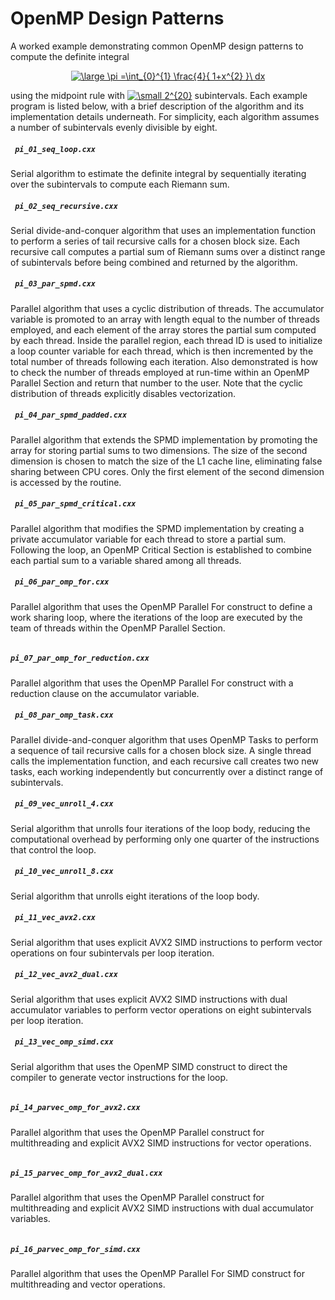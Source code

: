 # OpenMP Design Patterns

A worked example demonstrating common OpenMP design patterns to compute the definite integral

<p align="center">
<a href="https://www.codecogs.com/eqnedit.php?latex=\large&space;\pi&space;=\int_{0}^{1}&space;\frac{4}{&space;1&plus;x^{2}&space;}\&space;dx" target="_blank"><img src="https://latex.codecogs.com/gif.latex?\large&space;\pi&space;=\int_{0}^{1}&space;\frac{4}{&space;1&plus;x^{2}&space;}\&space;dx" title="\large \pi =\int_{0}^{1} \frac{4}{ 1+x^{2} }\ dx" /></a>
</p>

using the midpoint rule with <a href="https://www.codecogs.com/eqnedit.php?latex=\small&space;2^{20}" target="_blank"><img src="https://latex.codecogs.com/gif.latex?\small&space;2^{20}" title="\small 2^{20}" /></a> subintervals.  Each example program is listed below, with a brief description of the algorithm and its implementation details underneath.  For simplicity, each algorithm assumes a number of subintervals evenly divisible by eight.

##### <code> pi_01_seq_loop.cxx </code>
Serial algorithm to estimate the definite integral by sequentially iterating over the subintervals to compute each Riemann sum.

##### <code> pi_02_seq_recursive.cxx </code>
Serial divide-and-conquer algorithm that uses an implementation function to perform a series of tail recursive calls for a chosen block size.  Each recursive call computes a partial sum of Riemann sums over a distinct range of subintervals before being combined and returned by the algorithm.

##### <code> pi_03_par_spmd.cxx </code>
Parallel algorithm that uses a cyclic distribution of threads. The accumulator variable is promoted to an array with length equal to the number of threads employed, and each element of the array stores the partial sum computed by each thread.  Inside the parallel region, each thread ID is used to initialize a loop counter variable for each thread, which is then incremented by the total number of threads following each iteration.  Also demonstrated is how to check the number of threads employed at run-time within an OpenMP Parallel Section and return that number to the user.  Note that the cyclic distribution of threads explicitly disables vectorization.

##### <code> pi_04_par_spmd_padded.cxx </code>
Parallel algorithm that extends the SPMD implementation by promoting the array for storing partial sums to two dimensions.  The size of the second dimension is chosen to match the size of the L1 cache line, eliminating false sharing between CPU cores.  Only the first element of the second dimension is accessed by the routine.

##### <code> pi_05_par_spmd_critical.cxx </code>
Parallel algorithm that modifies the SPMD implementation by creating a private accumulator variable for each thread to store a partial sum.  Following the loop, an OpenMP Critical Section is established to combine each partial sum to a variable shared among all threads.

##### <code> pi_06_par_omp_for.cxx </code>
Parallel algorithm that uses the OpenMP Parallel For construct to define a work sharing loop, where the iterations of the loop are executed by the team of threads within the OpenMP Parallel Section. 

##### <code> pi_07_par_omp_for_reduction.cxx </code>
Parallel algorithm that uses the OpenMP Parallel For construct with a reduction clause on the accumulator variable.

##### <code> pi_08_par_omp_task.cxx </code>
Parallel divide-and-conquer algorithm that uses OpenMP Tasks to perform a sequence of tail recursive calls for a chosen block size.  A single thread calls the implementation function, and each recursive call creates two new tasks, each working independently but concurrently over a distinct range of subintervals.

##### <code> pi_09_vec_unroll_4.cxx </code>
Serial algorithm that unrolls four iterations of the loop body, reducing the computational overhead by performing only one quarter of the instructions that control the loop.

##### <code> pi_10_vec_unroll_8.cxx </code>
Serial algorithm that unrolls eight iterations of the loop body.

##### <code> pi_11_vec_avx2.cxx </code>
Serial algorithm that uses explicit AVX2 SIMD instructions to perform vector operations on four subintervals per loop iteration.

##### <code> pi_12_vec_avx2_dual.cxx </code>
Serial algorithm that uses explicit AVX2 SIMD instructions with dual accumulator variables to perform vector operations on eight subintervals per loop iteration.

##### <code> pi_13_vec_omp_simd.cxx </code>
Serial algorithm that uses the OpenMP SIMD construct to direct the compiler to generate vector instructions for the loop.

##### <code> pi_14_parvec_omp_for_avx2.cxx </code>
Parallel algorithm that uses the OpenMP Parallel construct for multithreading and explicit AVX2 SIMD instructions for vector operations.

##### <code> pi_15_parvec_omp_for_avx2_dual.cxx </code>
Parallel algorithm that uses the OpenMP Parallel construct for multithreading and explicit AVX2 SIMD instructions with dual accumulator variables.

##### <code> pi_16_parvec_omp_for_simd.cxx </code>
Parallel algorithm that uses the OpenMP Parallel For SIMD construct for multithreading and vector operations.
